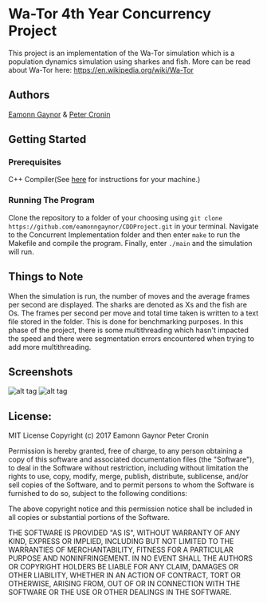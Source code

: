 # Wa-Tor 4th Year Concurrency Project

This project is an implementation of the Wa-Tor simulation which is a population dynamics simulation using sharkes and fish. More can be read about Wa-Tor here: https://en.wikipedia.org/wiki/Wa-Tor

## Authors

[Eamonn Gaynor](https://github.com/eamonngaynor) & [Peter Cronin](https://github.com/peadarcronin)

## Getting Started

### Prerequisites

C++ Compiler(See [here](https://www.tutorialspoint.com/cplusplus/cpp_environment_setup.htm) for instructions for your machine.)

### Running The Program

Clone the repository to a folder of your choosing using ```git clone https://github.com/eamonngaynor/CDDProject.git``` in your terminal. Navigate to the Concurrent Implementation folder and then enter ```make``` to run the Makefile and compile the program. Finally, enter ```./main``` and the simulation will run.

## Things to Note

When the simulation is run, the number of moves and the average frames per second are displayed. The sharks are denoted as Xs and the fish are Os. The frames per second per move and total time taken is written to a text file stored in the folder. This is done for benchmarking purposes. In this phase of the project, there is some multithreading which hasn't impacted the speed and there were segmentation errors encountered when trying to add more multithreading.

## Screenshots

![alt tag](https://i.imgur.com/pv1nqzi.png "Wa-Tor")
![alt tag](https://i.imgur.com/RKOkc88.png "Wa-Tor Benchmarking")

## License:

MIT License
Copyright (c) 2017 Eamonn Gaynor Peter Cronin

Permission is hereby granted, free of charge, to any person obtaining a copy
of this software and associated documentation files (the "Software"), to deal
in the Software without restriction, including without limitation the rights
to use, copy, modify, merge, publish, distribute, sublicense, and/or sell
copies of the Software, and to permit persons to whom the Software is
furnished to do so, subject to the following conditions:

The above copyright notice and this permission notice shall be included in all
copies or substantial portions of the Software.

THE SOFTWARE IS PROVIDED "AS IS", WITHOUT WARRANTY OF ANY KIND, EXPRESS OR
IMPLIED, INCLUDING BUT NOT LIMITED TO THE WARRANTIES OF MERCHANTABILITY,
FITNESS FOR A PARTICULAR PURPOSE AND NONINFRINGEMENT. IN NO EVENT SHALL THE
AUTHORS OR COPYRIGHT HOLDERS BE LIABLE FOR ANY CLAIM, DAMAGES OR OTHER
LIABILITY, WHETHER IN AN ACTION OF CONTRACT, TORT OR OTHERWISE, ARISING FROM,
OUT OF OR IN CONNECTION WITH THE SOFTWARE OR THE USE OR OTHER DEALINGS IN THE
SOFTWARE.
